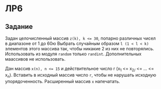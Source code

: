 # ЛР6

## Задание

Задан целочисленный массив `z(k), k <= 30`, попарно различных чисел в диапазоне
от 1 до 60ю Выбрать случайным образом `l (1 < l < k)` элементов этого массива
так, чтобы никакие 2 из них не повторялись. Использовать из модуля `random`
только `randint`. Дополнительных маассивов не использовать.

Дан массив `x(n), n <= 15` и действительное число r (x<sub>1</sub> <=
x<sub>2/</sub> <= ... <= x<sub>n</sub>). Вставить в исходный массив число `r`,
чтобы не нарушать исходную упорядоченность. Расширенный массив `x` напечатать.
